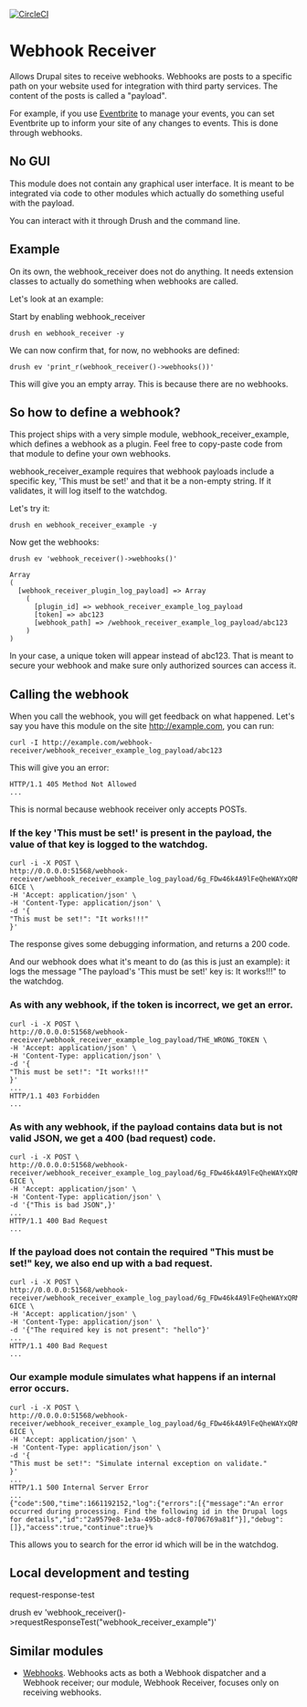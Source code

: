[![CircleCI](https://circleci.com/gh/dcycle/webhook_receiver/tree/1.x.svg?style=svg)](https://circleci.com/gh/dcycle/webhook_receiver/tree/1.x)

Webhook Receiver
=====

Allows Drupal sites to receive webhooks. Webhooks are posts to a specific path on your website used for integration with third party services. The content of the posts is called a "payload".

For example, if you use [Eventbrite](https://www.eventbrite.com) to manage your events, you can set Eventbrite up to inform your site of any changes to events. This is done through webhooks.

No GUI
-----

This module does not contain any graphical user interface. It is meant to be integrated via code to other modules which actually do something useful with the payload.

You can interact with it through Drush and the command line.

Example
-----

On its own, the webhook_receiver does not do anything. It needs extension classes to actually do something when webhooks are called.

Let's look at an example:

Start by enabling webhook_receiver

    drush en webhook_receiver -y

We can now confirm that, for now, no webhooks are defined:

    drush ev 'print_r(webhook_receiver()->webhooks())'

This will give you an empty array. This is because there are no webhooks.

So how to define a webhook?
-----

This project ships with a very simple module, webhook_receiver_example, which defines a webhook as a plugin. Feel free to copy-paste code from that module to define your own webhooks.

webhook_receiver_example requires that webhook payloads include a specific key, 'This must be set!' and that it be a non-empty string. If it validates, it will log itself to the watchdog.

Let's try it:

    drush en webhook_receiver_example -y

Now get the webhooks:

    drush ev 'webhook_receiver()->webhooks()'

    Array
    (
      [webhook_receiver_plugin_log_payload] => Array
        (
          [plugin_id] => webhook_receiver_example_log_payload
          [token] => abc123
          [webhook_path] => /webhook_receiver_example_log_payload/abc123
        )
    )

In your case, a unique token will appear instead of abc123. That is meant to secure your webhook and make sure only authorized sources can access it.

Calling the webhook
-----

When you call the webhook, you will get feedback on what happened. Let's say you have this module on the site http://example.com, you can run:

    curl -I http://example.com/webhook-receiver/webhook_receiver_example_log_payload/abc123

This will give you an error:

    HTTP/1.1 405 Method Not Allowed
    ...

This is normal because webhook receiver only accepts POSTs.

### If the key 'This must be set!' is present in the payload, the value of that key is logged to the watchdog.

    curl -i -X POST \
    http://0.0.0.0:51568/webhook-receiver/webhook_receiver_example_log_payload/6g_FDw46k4A9lFeQheWAYxQRMmAqmtpxvy4uhS-6ICE \
    -H 'Accept: application/json' \
    -H 'Content-Type: application/json' \
    -d '{
    "This must be set!": "It works!!!"
    }'

The response gives some debugging information, and returns a 200 code.

And our webhook does what it's meant to do (as this is just an example): it logs the message "The payload's 'This must be set!' key is: It works!!!" to the watchdog.

### As with any webhook, if the token is incorrect, we get an error.

    curl -i -X POST \
    http://0.0.0.0:51568/webhook-receiver/webhook_receiver_example_log_payload/THE_WRONG_TOKEN \
    -H 'Accept: application/json' \
    -H 'Content-Type: application/json' \
    -d '{
    "This must be set!": "It works!!!"
    }'
    ...
    HTTP/1.1 403 Forbidden
    ...

### As with any webhook, if the payload contains data but is not valid JSON, we get a 400 (bad request) code.

    curl -i -X POST \
    http://0.0.0.0:51568/webhook-receiver/webhook_receiver_example_log_payload/6g_FDw46k4A9lFeQheWAYxQRMmAqmtpxvy4uhS-6ICE \
    -H 'Accept: application/json' \
    -H 'Content-Type: application/json' \
    -d '{"This is bad JSON",}'
    ...
    HTTP/1.1 400 Bad Request
    ...

### If the payload does not contain the required "This must be set!" key, we also end up with a bad request.

    curl -i -X POST \
    http://0.0.0.0:51568/webhook-receiver/webhook_receiver_example_log_payload/6g_FDw46k4A9lFeQheWAYxQRMmAqmtpxvy4uhS-6ICE \
    -H 'Accept: application/json' \
    -H 'Content-Type: application/json' \
    -d '{"The required key is not present": "hello"}'
    ...
    HTTP/1.1 400 Bad Request
    ...

### Our example module simulates what happens if an internal error occurs.

    curl -i -X POST \
    http://0.0.0.0:51568/webhook-receiver/webhook_receiver_example_log_payload/6g_FDw46k4A9lFeQheWAYxQRMmAqmtpxvy4uhS-6ICE \
    -H 'Accept: application/json' \
    -H 'Content-Type: application/json' \
    -d '{
    "This must be set!": "Simulate internal exception on validate."
    }'
    ...
    HTTP/1.1 500 Internal Server Error
    ...
    {"code":500,"time":1661192152,"log":{"errors":[{"message":"An error occurred during processing. Find the following id in the Drupal logs for details","id":"2a9579e8-1e3a-495b-adc8-f0706769a81f"}],"debug":[]},"access":true,"continue":true}%

This allows you to search for the error id which will be in the watchdog.

Local development and testing
-----

request-response-test

drush ev 'webhook_receiver()->requestResponseTest("webhook_receiver_example")'



Similar modules
-----

* [Webhooks](https://www.drupal.org/project/webhooks). Webhooks acts as both a Webhook dispatcher and a Webhook receiver; our module, Webhook Receiver, focuses only on receiving webhooks.
